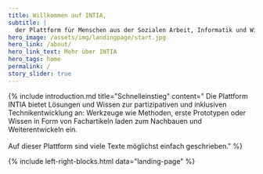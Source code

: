 ```yaml
---
title: Willkommen auf INTIA,
subtitle: |
  der Plattform für Menschen aus der Sozialen Arbeit, Informatik und Wissenschaft mit Material, um gemeinsam mit Jugendlichen digitale Hilfen zur Alltagsbewältigung zu entwickeln und einzusetzen.
hero_image: /assets/img/landingpage/start.jpg
hero_link: /about/
hero_link_text: Mehr über INTIA
hero_tags: home
permalink: /
story_slider: true
---
```


{% include introduction.md title="Schnelleinstieg" content="
Die Plattform INTIA bietet Lösungen und Wissen zur partizipativen und inklusiven Technikentwicklung an: Werkzeuge wie Methoden, erste Prototypen oder Wissen in Form von Fachartikeln laden zum Nachbauen und Weiterentwickeln ein.
  <br></br>
  Auf dieser Plattform sind viele Texte möglichst einfach geschrieben."
%}

{% include left-right-blocks.html data="landing-page" %}
